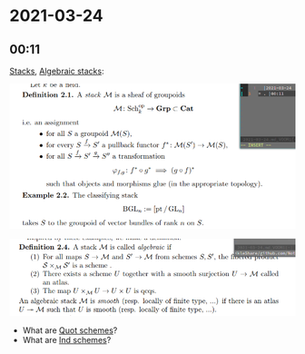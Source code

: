 # 2021-03-24

## 00:11

[Stacks](../zettelkasten/Stacks.md), [Algebraic stacks](algebraic%20stack):

![Definition of Stack](figures/image_2021-03-24-00-12-11.png)

![Algebraic and smooth stacks](figures/image_2021-03-24-00-12-48.png)

- What are [Quot schemes](Quot%20schemes)?
- What are [Ind schemes](Ind%20schemes)?
